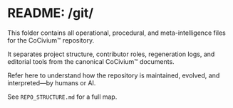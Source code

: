 <!-- status: stub; target: 150+ words -->
<!-- status: stub; target: 150+ words -->
<!-- status: stub; target: 150+ words -->
<!-- status: stub; target: 150+ words -->
<!-- status: stub; target: 150+ words -->
<!-- status: stub; target: 150+ words -->
# README: /git/

This folder contains all operational, procedural, and meta-intelligence files for the CoCivium™ repository.

It separates project structure, contributor roles, regeneration logs, and editorial tools from the canonical CoCivium™ documents.

Refer here to understand how the repository is maintained, evolved, and interpreted—by humans or AI.

See `REPO_STRUCTURE.md` for a full map.







